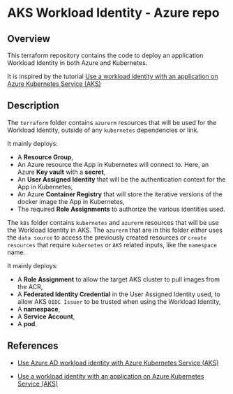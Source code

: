 # AKS Workload Identity - Azure repo

## Overview

This terraform repository contains the code to deploy an application Workload Identity in both Azure and Kubernetes.

It is inspired by the tutorial [Use a workload identity with an application on Azure Kubernetes Service (AKS)](https://learn.microsoft.com/en-us/azure/aks/learn/tutorial-kubernetes-workload-identity)

## Description

The `terraform` folder contains `azurerm` resources that will be used for the Workload Identity, outside of any `kubernetes` dependencies or link.

It mainly deploys:

- A **Resource Group**,
- An Azure resource the App in Kubernetes will connect to. Here, an Azure **Key vault** with a **secret**,
- An **User Assigned Identity** that will be the authentication context for the App in Kubernetes,
- An Azure **Container Registry** that will store the iterative versions of the docker image the App in Kubernetes,
- The required **Role Assignments** to authorize the various identities used.

The `k8s` folder contains `kubernetes` and `azurerm` resources that will be use the Workload Identity in AKS. The `azurerm` that are in this folder _either_ uses the `data source` to access the previously created resources _or_ `create resources` that require `kubernetes` or `AKS` related inputs, like the `namespace` name.

It mainly deploys:

- A **Role Assignment** to allow the target AKS cluster to pull images from the ACR,
- A **Federated Identity Credential** in the User Assigned Identity used, to allow AKS `OIDC Issuer` to be trusted when using the Workload Identity,
- A **namespace**,
- A **Service Account**,
- A **pod**.

## References

- [Use Azure AD workload identity with Azure Kubernetes Service (AKS)](https://learn.microsoft.com/en-us/azure/aks/workload-identity-overview)

- [Use a workload identity with an application on Azure Kubernetes Service (AKS)](https://learn.microsoft.com/en-us/azure/aks/learn/tutorial-kubernetes-workload-identity)

